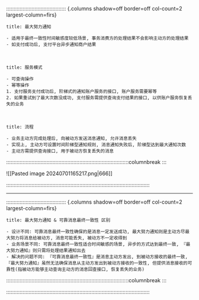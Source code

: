 :::::::::::::::::::::::::::::::::::::::: {.columns shadow=off border=off col-count=2 largest-column=firs}

~~~ad-primary
title: 最大努力通知

- 适用于最终一致性时间敏感度较低场景, 事务消费方的处理结果不会影响主动方的处理结果
- 如支付成功后, 支付平台异步通知商户结果
~~~

</br>

~~~ad-inf
title: 服务模式

- 可查询操作
- 幂等操作
1. 支付服务支付成功后, 阶梯式的通知账户服务的接口, 账户服务需要幂等
2. 如果重试到了最大次数没成功, 支付服务需提供查询支付结果的接口, 以供账户服务恢复丢失的业务
~~~

</br>

~~~ad-warn
title: 流程

- 业务主动方完成处理后, 向被动方发送消息通知, 允许消息丢失
- 实现上, 主动方可设置时间阶梯型通知规则, 消息通知失败后, 阶梯型达到最大通知次数
- 主动方需提供查询接口, 用于被动方恢复丢失的消息
~~~

::::::::::::::::::::::::::::::::::::::::::::::::::::::::::::::::::::::::::::::::::columnbreak
:::

![[Pasted image 20240701165217.png|666]]

::::::::::::::::::::::::::::::::::::::::::::::::::::::::::::::::::::::::::::::::::::::::::::::::

---
:::::::::::::::::::::::::::::::::::::::: {.columns shadow=off border=off col-count=2 largest-column=firs}

~~~ad-tips
title: 最大努力通知 & 可靠消息最终一致性 区别

- 设计不同: 可靠消息最终一致性确保的是消息一定发送成功, 最大努力通知则是主动方尽最大努力将消息给被动方, 消息可能丢失, 被动方不一定收得到
- 业务场景不同: 可靠消息最终一致性适合时间敏感的场景, 异步的方式达到最终一致, 『最大努力通知』则只需将处理结果通知出去
- 解决的问题不同: 『可靠消息最终一致性』是消息主动方发出, 到被动方接收的最终一致, 『最大努力通知』虽然无法确保消息从主动方发出到被动方接收的一致性, 但提供消息接收的可靠性(指被动方能够主动查询主动方的消息回查接口, 恢复丢失的业务)

~~~

::::::::::::::::::::::::::::::::::::::::::::::::::::::::::::::::::::::::::::::::::columnbreak
:::



::::::::::::::::::::::::::::::::::::::::::::::::::::::::::::::::::::::::::::::::::::::::::::::::
